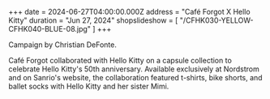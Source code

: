 +++
date = 2024-06-27T04:00:00.000Z
address = "Café Forgot X Hello Kitty"
duration = "Jun 27, 2024"
shopslideshow = [ "/CFHK030-YELLOW-CFHK040-BLUE-08.jpg" ]
+++

Campaign by Christian DeFonte.

Café Forgot collaborated with Hello Kitty on a capsule collection to celebrate Hello Kitty's 50th anniversary. Available exclusively at Nordstrom and on Sanrio's website, the collaboration featured t-shirts, bike shorts, and ballet socks with Hello Kitty and her sister Mimi. 
